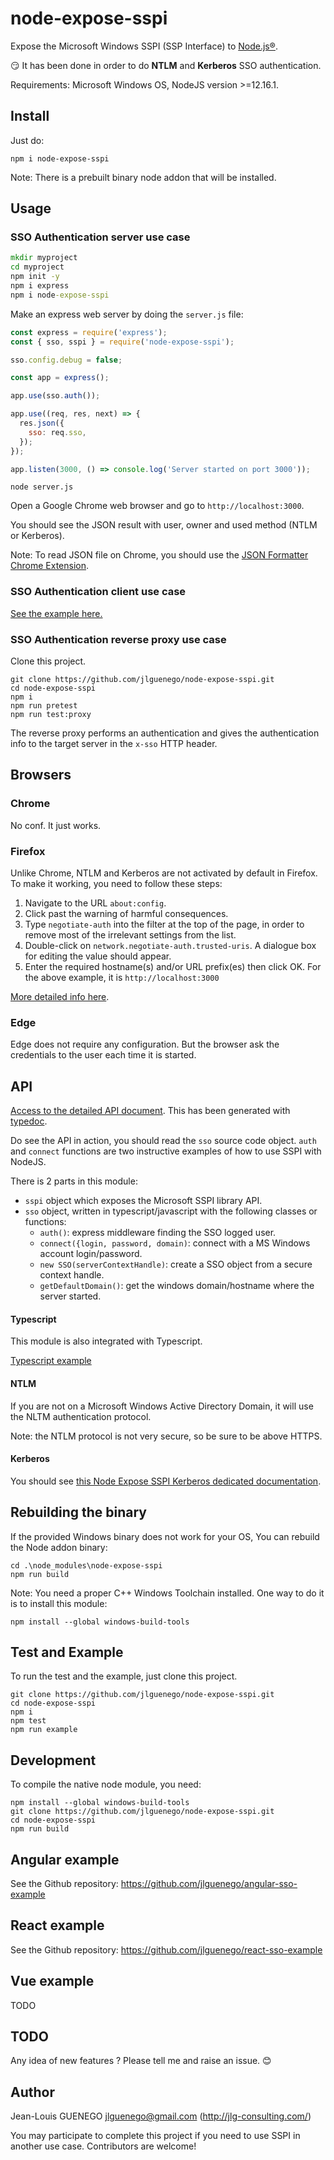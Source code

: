 # node-expose-sspi

Expose the Microsoft Windows SSPI (SSP Interface) to [Node.js®](https://nodejs.org/).

:smirk: It has been done in order to do **NTLM** and **Kerberos** SSO authentication.

Requirements: Microsoft Windows OS, NodeJS version >=12.16.1.

## Install

Just do:

```
npm i node-expose-sspi
```

Note: There is a prebuilt binary node addon that will be installed.

## Usage

### SSO Authentication server use case

```bat
mkdir myproject
cd myproject
npm init -y
npm i express
npm i node-expose-sspi
```

Make an express web server by doing the `server.js` file:

```js
const express = require('express');
const { sso, sspi } = require('node-expose-sspi');

sso.config.debug = false;

const app = express();

app.use(sso.auth());

app.use((req, res, next) => {
  res.json({
    sso: req.sso,
  });
});

app.listen(3000, () => console.log('Server started on port 3000'));
```

```
node server.js
```

Open a Google Chrome web browser and go to `http://localhost:3000`.

You should see the JSON result with user, owner and used method (NTLM or Kerberos).

Note: To read JSON file on Chrome, you should use the [JSON Formatter Chrome Extension](https://chrome.google.com/webstore/detail/json-formatter/bcjindcccaagfpapjjmafapmmgkkhgoa).

### SSO Authentication client use case

[See the example here.](./doc/use-case/client.md)

### SSO Authentication reverse proxy use case

Clone this project.

```
git clone https://github.com/jlguenego/node-expose-sspi.git
cd node-expose-sspi
npm i
npm run pretest
npm run test:proxy
```

The reverse proxy performs an authentication and gives the authentication info to the target server in the `x-sso` HTTP header.

## Browsers

### Chrome

No conf. It just works.

### Firefox

Unlike Chrome, NTLM and Kerberos are not activated by default in Firefox. To make it working, you need to follow these steps:

1. Navigate to the URL `about:config`.
2. Click past the warning of harmful consequences.
3. Type `negotiate-auth` into the filter at the top of the page, in order to remove most of the irrelevant settings from the list.
4. Double-click on `network.negotiate-auth.trusted-uris`. A dialogue box for editing the value should appear.
5. Enter the required hostname(s) and/or URL prefix(es) then click OK. For the above example, it is `http://localhost:3000`

[More detailed info here](http://www.microhowto.info/howto/configure_firefox_to_authenticate_using_spnego_and_kerberos.html).

### Edge

Edge does not require any configuration. But the browser ask the credentials to the user each time it is started.

## API

[Access to the detailed API document](./doc/api/README.md). This has been generated with [typedoc](https://github.com/TypeStrong/typedoc).

Do see the API in action, you should read the `sso` source code object. `auth` and `connect` functions are two instructive examples of how to use SSPI with NodeJS.

There is 2 parts in this module:

- `sspi` object which exposes the Microsoft SSPI library API.
- `sso` object, written in typescript/javascript with the following classes or functions:
  - `auth()`: express middleware finding the SSO logged user.
  - `connect({login, password, domain)`: connect with a MS Windows account login/password.
  - `new SSO(serverContextHandle)`: create a SSO object from a secure context handle.
  - `getDefaultDomain()`: get the windows domain/hostname where the server started.

#### Typescript

This module is also integrated with Typescript.

[Typescript example](./doc/typescript.md)

#### NTLM

If you are not on a Microsoft Windows Active Directory Domain, it will use the NLTM authentication protocol.

Note: the NTLM protocol is not very secure, so be sure to be above HTTPS.

#### Kerberos

You should see [this Node Expose SSPI Kerberos dedicated documentation](./doc/Kerberos.md).

## Rebuilding the binary

If the provided Windows binary does not work for your OS,
You can rebuild the Node addon binary:

```
cd .\node_modules\node-expose-sspi
npm run build
```

Note: You need a proper C++ Windows Toolchain installed.
One way to do it is to install this module:

```
npm install --global windows-build-tools
```

## Test and Example

To run the test and the example, just clone this project.

```
git clone https://github.com/jlguenego/node-expose-sspi.git
cd node-expose-sspi
npm i
npm test
npm run example
```

## Development

To compile the native node module, you need:

```
npm install --global windows-build-tools
git clone https://github.com/jlguenego/node-expose-sspi.git
cd node-expose-sspi
npm run build
```

## Angular example

See the Github repository:
https://github.com/jlguenego/angular-sso-example

## React example

See the Github repository:
https://github.com/jlguenego/react-sso-example

## Vue example

TODO

## TODO

Any idea of new features ? Please tell me and raise an issue. :blush:


## Author

Jean-Louis GUENEGO <jlguenego@gmail.com> (http://jlg-consulting.com/)

You may participate to complete this project if you need to use SSPI in another use case.
Contributors are welcome!
